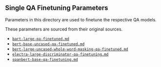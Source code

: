 ## **Single QA Finetuning Parameters**
Parameters in this directory are used to finetune the respective QA models.

These parameters are sourced from their original sources.

* [`bart-large-qa-finetuned.md`](bart-large-qa-finetuned.md)
* [`bert-base-uncased-qa-finetuned.md`](bert-base-uncased-qa-finetuned.md)
* [`bert-large-uncased-whole-word-masking-qa-finetuned.md`](bert-large-uncased-whole-word-masking-qa-finetuned.md)
* [`electra-large-discriminator-qa-finetuning.md`](electra-large-discriminator-qa-finetuning.md)
* [`spanbert-base-qa-finetuning.md`](spanbert-base-qa-finetuning.md)

